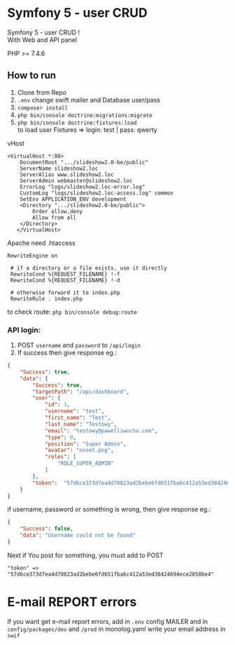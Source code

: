 # Symfony 5 - user CRUD

Symfony 5 - user CRUD !<br /> 
With Web and API panel

PHP >= 7.4.6

## How to run
1. Clone from Repo
2. ```.env``` change swift mailer and Database user/pass
3. ```composer install```
4. ```php bin/console doctrine:migrations:migrate```
5. ```php bin/console doctrine:fixtures:load``` 
<br />to load user Fixtures => login: test | pass: qwerty

vHost
```
<VirtualHost *:80>
   	DocumentRoot ".../slideshow2.0-be/public"
   	ServerName slideshow2.loc
   	ServerAlias www.slideshow2.loc
   	ServerAdmin webmaster@slideshow2.loc
   	ErrorLog "logs/slideshow2.loc-error.log"
   	CustomLog "logs/slideshow2.loc-access.log" common
   	SetEnv APPLICATION_ENV development
   	<Directory ".../slideshow2.0-be/public">
   		Order allow,deny
   		Allow from all
   	</Directory>
   </VirtualHost>
```

Apache need .htaccess
```
RewriteEngine on
 
 # if a directory or a file exists, use it directly
 RewriteCond %{REQUEST_FILENAME} !-f
 RewriteCond %{REQUEST_FILENAME} !-d
 
 # otherwise forward it to index.php
 RewriteRule . index.php
```

to check route: ```php bin/console debug:route```


### API login:
1. POST `username` and `password` to `/api/login`
2. If success then give response eg.:
```json
{
    "Success": true,
    "data": {
        "Success": true,
        "targetPath": "/api/dashboard",
        "user": {
            "id": 1,
            "username": "test",
            "first_name": "Test",
            "last_name": "Testowy",
            "email": "testowy@pawelliwocha.com",
            "type": 0,
            "position": "Super Admin",
            "avatar": "noset.png",
            "roles": [
                "ROLE_SUPER_ADMIN"
            ]
        },
        "token":  "57d6ce373d7ea4d70823ad2bebe6fd651fba6c412a53ed38424694ece2858be4"
    }
}
```
if username, password or something is wrong, then give response eg.:
```json
{
    "Success": false,
    "data": "Username could not be found"
}
```
Next if You post for something, you must add to POST
```
"token" => "57d6ce373d7ea4d70823ad2bebe6fd651fba6c412a53ed38424694ece2858be4"
```


# E-mail REPORT errors

If you want get e-mail report errors, add in `.env` config MAILER and in `config/packages/dev` and `/prod` in monolog.yaml write your email address in `swif`